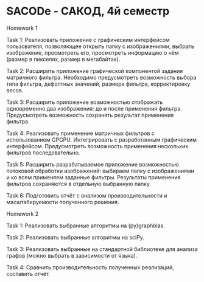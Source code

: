 # SACODe - САКОД, 4й семестр

Homework 1

Task 1:
Реализовать приложение с графическим интерфейсом пользователя, позволяющее открыть папку с изображениями, выбрать изображение, просмотреть его, просмотреть информацию о нём (размер в пикселях, размер в мегабайтах).

Task 2:
Расширить приложение графической компонентой задания матричного фильтра. Необходимо предусмотреть возможность выбора типа фильтра, дефолтных значений, размера фильтра, корректировку весов.

Task 3:
Расширить приложение возможностью отображать одновременно два изображения: до и после применения фильтра. Предусмотреть возможность сохранять результат применения фильтра.

Task 4:
Реализовать применение матричных фильтров с использованием GPGPU. Интегрировать с разработанным графическим интерфейсом. Предусмотреть возможность применения нескольких фильтров последовательно.

Task 5:
Расширить разрабатываемое приложение возможностью потоковой обработки изображений: выбираем папку с изображениями и ко всем применяем заданные фильтры. Результаты применения фильтров сохраняются в отдельную выбранную папку.

Task 6:
Подготовить отчёт с анализом производительности и масштабируемости полученного решения.


Homework 2

Task 1:
Реализовать выбранные алгоритмы на (py)graphblas.

Task 2:
Реализовать выбранные алгоритмы на sciPy.

Task 3:
Реализовать выбранные на стандартной библиотеке для анализа графов (можно выбрать в зависимости от языка).

Task 4:
Сравнить производительность полученных реализаций, составить отчёт.
